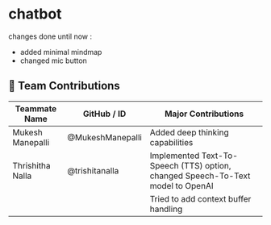 # chatbot
changes done until now :
- added minimal mindmap
- changed mic button  
## 👥 Team Contributions

| Teammate Name        | GitHub / ID              | Major Contributions                                                                 |
|----------------------|--------------------------|--------------------------------------------------------------------------------------|
| Mukesh Manepalli     | @MukeshManepalli         | Added deep thinking capabilities                                                    |
| Thrishitha Nalla     | @trishitanalla           | Implemented Text-To-Speech (TTS) option, changed Speech-To-Text model to OpenAI     |
|                      |                          | Tried to add context buffer handling                                                |
